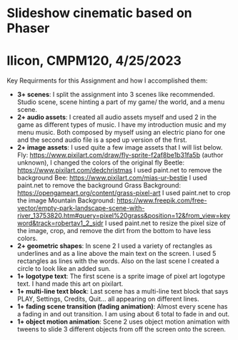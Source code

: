 # Slideshow cinematic based on Phaser #
# llicon, CMPM120, 4/25/2023 #

Key Requirments for this Assignment and how I accomplished them:
- **3+ scenes**: I split the assignment into 3 scenes like recommended. Studio scene, scene hinting a part of my game/ the world, and a menu scene. 
- **2+ audio assets**: I created all audio assets myself and used 2 in the game as different types of music. I have my introduction music and my menu music. Both composed by myself using an electric piano for one and the second audio file is a sped up version of the first.
- **2+ image assets**: I used quite a few image assets that I will list below.
Fly: https://www.pixilart.com/draw/fly-sprite-f2af8be1b31fa5b (author unknown), I changed the colors of the original fly
Beetle: https://www.pixilart.com/dedchristmas I used paint.net to remove the background
Bee: https://www.pixilart.com/mias-ur-bestie I used paint.net to remove the background
Grass Background: https://opengameart.org/content/grass-pixel-art I used paint.net to crop the image
Mountain Background: https://www.freepik.com/free-vector/empty-park-landscape-scene-with-river_13753820.htm#query=pixel%20grass&position=12&from_view=keyword&track=robertav1_2_sidr I used paint.net to resize the pixel size of the image, crop, and remove the dirt from the bottom to have less colors.
- **2+ geometric shapes**: In scene 2 I used a variety of rectangles as underlines and as a line above the main text on the screen. I used 5 rectangles as lines with the words. Also on the last scene I created a circle to look like an added sun. 
- **1+ logotype text**: The first scene is a sprite image of pixel art logotype text. I hand made this art on pixilart.
- **1+ multi-line text block**: Last scene has a multi-line text block that says PLAY, Settings, Credits, Quit... all appearing on different lines.
- **1+ fading scene transition (fading animation)**: Almost every scene has a fading in and out transition. I am using about 6 total to fade in and out. 
- **1+ object motion animation**: Scene 2 uses object motion animation with tweens to slide 3 different objects from off the screen onto the screen. 

